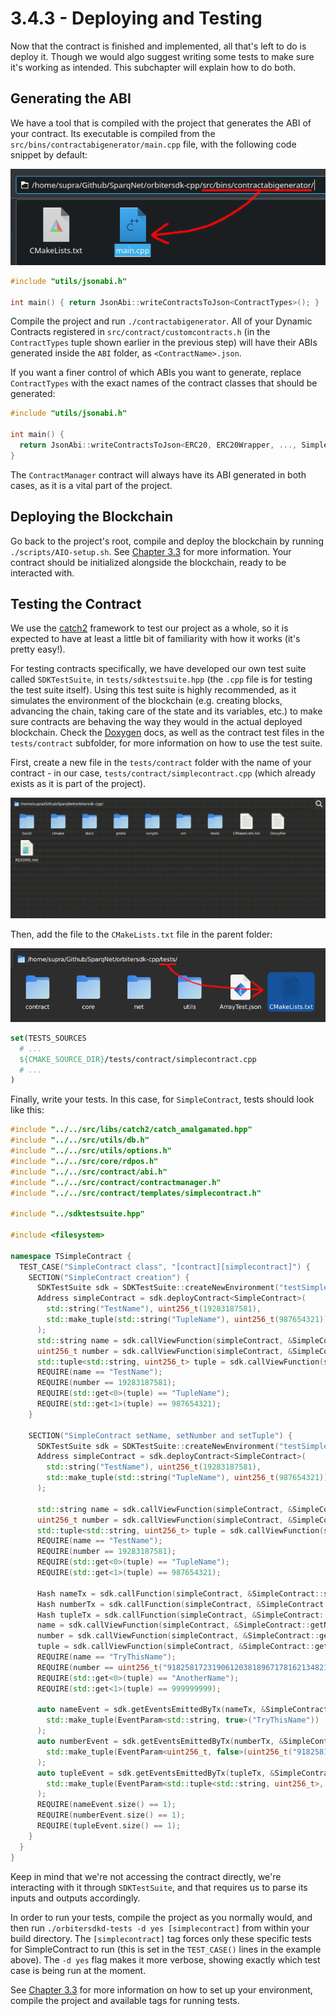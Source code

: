 # 3.4.3 - Deploying and Testing

Now that the contract is finished and implemented, all that's left to do is deploy it. Though we would algo suggest writing some tests to make sure it's working as intended. This subchapter will explain how to do both.

## Generating the ABI

We have a tool that is compiled with the project that generates the ABI of your contract. Its executable is compiled from the `src/bins/contractabigenerator/main.cpp` file, with the following code snippet by default:

![GenerateContractABI](img/GenerateContractABI.png)

```cpp
#include "utils/jsonabi.h"

int main() { return JsonAbi::writeContractsToJson<ContractTypes>(); }
```

Compile the project and run `./contractabigenerator`. All of your Dynamic Contracts registered in `src/contract/customcontracts.h` (in the `ContractTypes` tuple shown earlier in the previous step) will have their ABIs generated inside the `ABI` folder, as `<ContractName>.json`.

If you want a finer control of which ABIs you want to generate, replace `ContractTypes` with the exact names of the contract classes that should be generated:

```cpp
#include "utils/jsonabi.h"

int main() {
  return JsonAbi::writeContractsToJson<ERC20, ERC20Wrapper, ..., SimpleContract>();
}
```

The `ContractManager` contract will always have its ABI generated in both cases, as it is a vital part of the project.

## Deploying the Blockchain

Go back to the project's root, compile and deploy the blockchain by running `./scripts/AIO-setup.sh`. See [Chapter 3.3](3-3.md) for more information. Your contract should be initialized alongside the blockchain, ready to be interacted with.

## Testing the Contract

We use the [catch2](https://github.com/catchorg/Catch2) framework to test our project as a whole, so it is expected to have at least a little bit of familiarity with how it works (it's pretty easy!).

For testing contracts specifically, we have developed our own test suite called `SDKTestSuite`, in `tests/sdktestsuite.hpp` (the `.cpp` file is for testing the test suite itself). Using this test suite is highly recommended, as it simulates the environment of the blockchain (e.g. creating blocks, advancing the chain, taking care of the state and its variables, etc.) to make sure contracts are behaving the way they would in the actual deployed blockchain. Check the [Doxygen](https://doxygen.nl) docs, as well as the contract test files in the `tests/contract` subfolder, for more information on how to use the test suite.

First, create a new file in the `tests/contract` folder with the name of your contract - in our case, `tests/contract/simplecontract.cpp` (which already exists as it is part of the project).

![CreateContractTestFile](img/CreateContractTestFile.gif)

Then, add the file to the `CMakeLists.txt` file in the parent folder:

![AddTestFileToCMake](img/AddTestFileToCMake.png)

```cmake
set(TESTS_SOURCES
  # ...
  ${CMAKE_SOURCE_DIR}/tests/contract/simplecontract.cpp
  # ...
)
```

Finally, write your tests. In this case, for `SimpleContract`, tests should look like this:

```cpp
#include "../../src/libs/catch2/catch_amalgamated.hpp"
#include "../../src/utils/db.h"
#include "../../src/utils/options.h"
#include "../../src/core/rdpos.h"
#include "../../src/contract/abi.h"
#include "../../src/contract/contractmanager.h"
#include "../../src/contract/templates/simplecontract.h"

#include "../sdktestsuite.hpp"

#include <filesystem>

namespace TSimpleContract {
  TEST_CASE("SimpleContract class", "[contract][simplecontract]") {
    SECTION("SimpleContract creation") {
      SDKTestSuite sdk = SDKTestSuite::createNewEnvironment("testSimpleContractCreation");
      Address simpleContract = sdk.deployContract<SimpleContract>(
        std::string("TestName"), uint256_t(19283187581),
        std::make_tuple(std::string("TupleName"), uint256_t(987654321))
      );
      std::string name = sdk.callViewFunction(simpleContract, &SimpleContract::getName);
      uint256_t number = sdk.callViewFunction(simpleContract, &SimpleContract::getNumber);
      std::tuple<std::string, uint256_t> tuple = sdk.callViewFunction(simpleContract, &SimpleContract::getTuple);
      REQUIRE(name == "TestName");
      REQUIRE(number == 19283187581);
      REQUIRE(std::get<0>(tuple) == "TupleName");
      REQUIRE(std::get<1>(tuple) == 987654321);
    }

    SECTION("SimpleContract setName, setNumber and setTuple") {
      SDKTestSuite sdk = SDKTestSuite::createNewEnvironment("testSimpleContractSetNameNumberAndTuple");
      Address simpleContract = sdk.deployContract<SimpleContract>(
        std::string("TestName"), uint256_t(19283187581),
        std::make_tuple(std::string("TupleName"), uint256_t(987654321))
      );

      std::string name = sdk.callViewFunction(simpleContract, &SimpleContract::getName);
      uint256_t number = sdk.callViewFunction(simpleContract, &SimpleContract::getNumber);
      std::tuple<std::string, uint256_t> tuple = sdk.callViewFunction(simpleContract, &SimpleContract::getTuple);
      REQUIRE(name == "TestName");
      REQUIRE(number == 19283187581);
      REQUIRE(std::get<0>(tuple) == "TupleName");
      REQUIRE(std::get<1>(tuple) == 987654321);

      Hash nameTx = sdk.callFunction(simpleContract, &SimpleContract::setName, std::string("TryThisName"));
      Hash numberTx = sdk.callFunction(simpleContract, &SimpleContract::setNumber, uint256_t("918258172319061203818967178162134821351"));
      Hash tupleTx = sdk.callFunction(simpleContract, &SimpleContract::setTuple, std::make_tuple(std::string("AnotherName"), uint256_t(999999999)));
      name = sdk.callViewFunction(simpleContract, &SimpleContract::getName);
      number = sdk.callViewFunction(simpleContract, &SimpleContract::getNumber);
      tuple = sdk.callViewFunction(simpleContract, &SimpleContract::getTuple);
      REQUIRE(name == "TryThisName");
      REQUIRE(number == uint256_t("918258172319061203818967178162134821351"));
      REQUIRE(std::get<0>(tuple) == "AnotherName");
      REQUIRE(std::get<1>(tuple) == 999999999);

      auto nameEvent = sdk.getEventsEmittedByTx(nameTx, &SimpleContract::nameChanged,
        std::make_tuple(EventParam<std::string, true>("TryThisName"))
      );
      auto numberEvent = sdk.getEventsEmittedByTx(numberTx, &SimpleContract::numberChanged,
        std::make_tuple(EventParam<uint256_t, false>(uint256_t("918258172319061203818967178162134821351")))
      );
      auto tupleEvent = sdk.getEventsEmittedByTx(tupleTx, &SimpleContract::tupleChanged,
        std::make_tuple(EventParam<std::tuple<std::string, uint256_t>, true>(std::make_tuple("AnotherName", uint256_t(999999999))))
      );
      REQUIRE(nameEvent.size() == 1);
      REQUIRE(numberEvent.size() == 1);
      REQUIRE(tupleEvent.size() == 1);
    }
  }
}
```

Keep in mind that we're not accessing the contract directly, we're interacting with it through `SDKTestSuite`, and that requires us to parse its inputs and outputs accordingly.

In order to run your tests, compile the project as you normally would, and then run `./orbitersdkd-tests -d yes [simplecontract]` from within your build directory. The `[simplecontract]` tag forces only these specific tests for SimpleContract to run (this is set in the `TEST_CASE()` lines in the example above). The `-d yes` flag makes it more verbose, showing exactly which test case is being run at the moment.

See [Chapter 3.3](3-3.md) for more information on how to set up your environment, compile the project and available tags for running tests.
